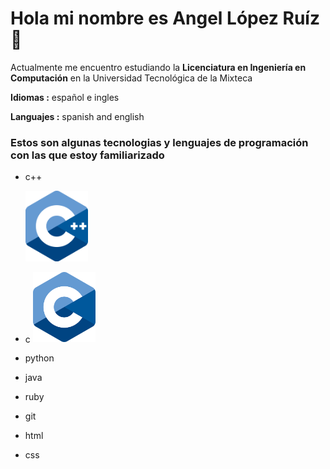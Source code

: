 # Hola mi nombre es Angel López Ruíz 👋

<!--
**angel-lr/angel-lr** is a ✨ _special_ ✨ repository because its `README.md` (this file) appears on your GitHub profile.

Here are some ideas to get you started:

- 🔭 I’m currently working on ...
- 🌱 I’m currently learning ...
- 👯 I’m looking to collaborate on ...
- 🤔 I’m looking for help with ...
- 💬 Ask me about ...
- 📫 How to reach me: ...
- 😄 Pronouns: ...
- ⚡ Fun fact: ...
-->

Actualmente me encuentro estudiando la **Licenciatura en Ingeniería en Computación** en la Universidad Tecnológica de la Mixteca

**Idiomas :** español e ingles

**Languajes :** spanish and english

### Estos son algunas tecnologias y lenguajes de programación con las que estoy familiarizado 

* c++

    <img src="images/c++.png" width="100">
* c
    <img src="images/c.png" width="100">

* python
* java
* ruby
* git
* html
* css



